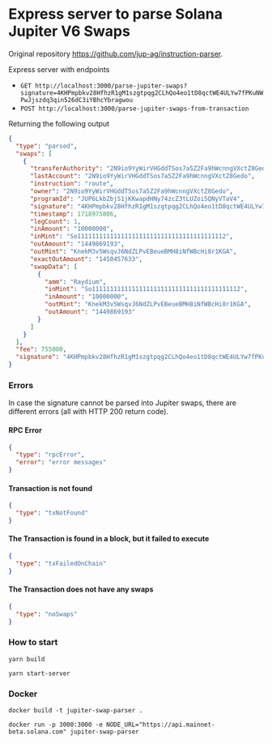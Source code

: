 # Express server to parse Solana Jupiter V6 Swaps

Original repository https://github.com/jup-ag/instruction-parser.

Express server with endpoints
- `GET http://localhost:3000/parse-jupiter-swaps?signature=4KHPmpbkv28HfhzR1gM1szgtpqg2CLhQo4eo1tD8qctWE4ULYw7fPKuNWPwJjszdq3qin526dC3iYBhcYbragwou`
- `POST http://localhost:3000/parse-jupiter-swaps-from-transaction`

Returning the following output
```json
{
  "type": "parsed",
  "swaps": [
    {
      "transferAuthority": "2N9io9YyWirVHGddTSos7a5Z2Fa9hWcnngVXctZ8Gedo",
      "lastAccount": "2N9io9YyWirVHGddTSos7a5Z2Fa9hWcnngVXctZ8Gedo",
      "instruction": "route",
      "owner": "2N9io9YyWirVHGddTSos7a5Z2Fa9hWcnngVXctZ8Gedo",
      "programId": "JUP6LkbZbjS1jKKwapdHNy74zcZ3tLUZoi5QNyVTaV4",
      "signature": "4KHPmpbkv28HfhzR1gM1szgtpqg2CLhQo4eo1tD8qctWE4ULYw7fPKuNWPwJjszdq3qin526dC3iYBhcYbragwou",
      "timestamp": 1718975806,
      "legCount": 1,
      "inAmount": "10000000",
      "inMint": "So11111111111111111111111111111111111111112",
      "outAmount": "1449869193",
      "outMint": "KnekM3v5WsqvJ6NdZLPvEBeueBMH8iNfWBcHi8r1KGA",
      "exactOutAmount": "1450457633",
      "swapData": [
        {
          "amm": "Raydium",
          "inMint": "So11111111111111111111111111111111111111112",
          "inAmount": "10000000",
          "outMint": "KnekM3v5WsqvJ6NdZLPvEBeueBMH8iNfWBcHi8r1KGA",
          "outAmount": "1449869193"
        }
      ]
    }
  ],
  "fee": 755000,
  "signature": "4KHPmpbkv28HfhzR1gM1szgtpqg2CLhQo4eo1tD8qctWE4ULYw7fPKuNWPwJjszdq3qin526dC3iYBhcYbragwou"
}
```

### Errors
In case the signature cannot be parsed into Jupiter swaps, there are different errors (all with HTTP 200 return code).

#### RPC Error
```json
{
  "type": "rpcError",
  "error": "error messages"
}
```

#### Transaction is not found
```json
{
  "type": "txNotFound"
}
```

#### The Transaction is found in a block, but it failed to execute
```json
{
  "type": "txFailedOnChain"
}
```

#### The Transaction does not have any swaps
```json
{
  "type": "noSwaps"
}
```

### How to start
```shell
yarn build

yarn start-server
```

### Docker
```shell
docker build -t jupiter-swap-parser .

docker run -p 3000:3000 -e NODE_URL="https://api.mainnet-beta.solana.com" jupiter-swap-parser
```